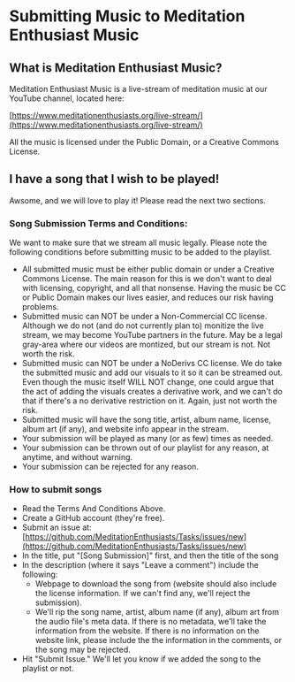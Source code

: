 # Submitting Music to Meditation Enthusiast Music

## What is Meditation Enthusiast Music?

Meditation Enthusiast Music is a live-stream of meditation music at our YouTube channel, located here:

[https://www.meditationenthusiasts.org/live-stream/](https://www.meditationenthusiasts.org/live-stream/)

All the music is licensed under the Public Domain, or a Creative Commons License.

## I have a song that I wish to be played!
Awsome, and we will love to play it!  Please read the next two sections.

### Song Submission Terms and Conditions:

We want to make sure that we stream all music legally.  Please note the following conditions before submitting music to be added to the playlist.
 * All submitted music must be either public domain or under a Creative Commons License.  The main reason for this is we don't want to deal with licensing, copyright, and all that nonsense.  Having the music be CC or Public Domain makes our lives easier, and reduces our risk having problems.
 * Submitted music can NOT be under a Non-Commercial CC license.  Although we do not (and do not currently plan to) monitize the live stream, we may become YouTube partners in the future.  May be a legal gray-area where our videos are montized, but our stream is not.  Not worth the risk.
 * Submitted music can NOT be under a NoDerivs CC license.  We do take the submitted music and add our visuals to it so it can be streamed out.  Even though the music itself WILL NOT change, one could argue that the act of adding the visuals creates a derivative work, and we can't do that if there's a no derivative restriction on it.  Again, just not worth the risk.
 * Submitted music will have the song title, artist, album name, license, album art (if any), and website info appear in the stream.
 * Your submission will be played as many (or as few) times as needed.
 * Your submission can be thrown out of our playlist for any reason, at anytime, and without warning.
 * Your submission can be rejected for any reason.

### How to submit songs
 * Read the Terms And Conditions Above.
 * Create a GitHub account (they're free).
 * Submit an issue at: [https://github.com/MeditationEnthusiasts/Tasks/issues/new](https://github.com/MeditationEnthusiasts/Tasks/issues/new)
 * In the title, put "[Song Submission]" first, and then the title of the song
 * In the description (where it says "Leave a comment") include the following:
   * Webpage to download the song from (website should also include the license information.  If we can't find any, we'll reject the submission).
   * We'll rip the song name, artist, album name (if any), album art from the audio file's meta data.  If there is no metadata, we'll take the information from the website.  If there is no information on the website link, please include the the information in the comments, or the song may be rejected.
 * Hit "Submit Issue."  We'll let you know if we added the song to the playlist or not.
